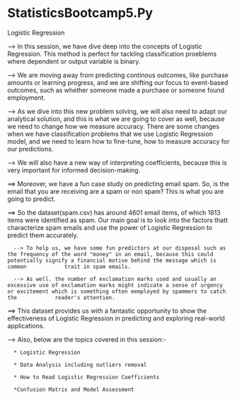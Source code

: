 # StatisticsBootcamp5.Py
Logistic Regression

--> In this session, we have dive deep into the concepts of Logistic Regression. This method is perfect for tackling classification proeblems where dependent or output variable is binary.

--> We are moving away from predicting continous outcomes, like purchase amounts or learning progress, and we are shifting our focus to event-based outcomes, such as whether someone made a purchase or someone found employment.

--> As we dive into this new problem solving, we will also need to adapt our analytical solution, and this is what we are going to cover as well, because we need to change how we measure accuracy. There are some changes when we have classification problems that we use Logistic Regression model, and we need to learn how to fine-tune, how to measure accuracy for our predictions.

--> We will also have a new way of interpreting coefficients, because this is very important for informed decision-making.

==> Moreover, we have a fun case study on predicting email spam. So, is the email that you are receiving are a spam or non spam? This is what you are going to predict.

==> So the dataset(spam.csv) has around 4601 email items, of which 1813 items were identified as spam. Our main goal is to look into the factors thatt characterize spam emails and use the power of Logistic Regression to predict them accurately.

      --> To help us, we have some fun predictors at our disposal such as the frequency of the word "money" in an email, because this could potentially signify a financial motive behind the message which is common            trait in spam emails.

      --> As well. the number of exclamation marks used and usually an excessive use of exclamation marks might indicate a sense of urgency or excitement which is something often eemployed by spammers to catch the            reader's attention.

==> This dataset provides us with a fantastic opportunity to show the effectiveness of Logistic Regression in predicting and exploring real-world applications.


--> Also, below are the topics covered in this session:-

      * Logistic Regression
      
      * Data Analysis including outliers removal
      
      * How to Read Logistic Regression Coefficients

      *Confusion Matrix and Model Assessment
